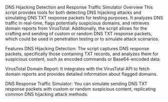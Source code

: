 
DNS Hijacking Detection and Response Traffic Simulator
Overview
This script provides tools for both detecting DNS hijacking attacks and simulating DNS TXT response packets for testing purposes. It analyzes DNS traffic in real-time, flags potentially suspicious domains, and retrieves domain reports from VirusTotal. Additionally, the script allows for the crafting and sending of custom or random DNS TXT response packets, which could be used in penetration testing or to simulate attack scenarios.

Features
DNS Hijacking Detection: The script captures DNS response packets, specifically those containing TXT records, and analyzes them for suspicious content, such as encoded commands or Base64-encoded data.

VirusTotal Domain Report: It integrates with the VirusTotal API to fetch domain reports and provides detailed information about flagged domains.

DNS Response Traffic Simulator: You can simulate sending DNS TXT response packets with custom or random suspicious content, replicating common DNS hijacking attack methods.
